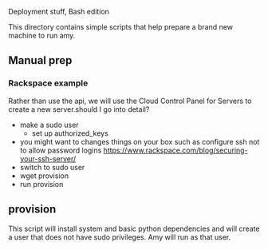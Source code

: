 Deployment stuff, Bash edition

This directory contains simple scripts that help prepare a brand new machine to run amy.

## Manual prep

### Rackspace example

Rather than use the api, we will use the Cloud Control Panel for Servers to create
a new server.should I go into detail?

* make a sudo user
  * set up authorized_keys
* you might want to changes things on your box such as configure ssh not to allow password logins
  https://www.rackspace.com/blog/securing-your-ssh-server/
* switch to sudo user
* wget provision
* run provision

## provision

This script will install system and basic python dependencies and will create a user that
does not have sudo privileges. Amy will run as that user.
